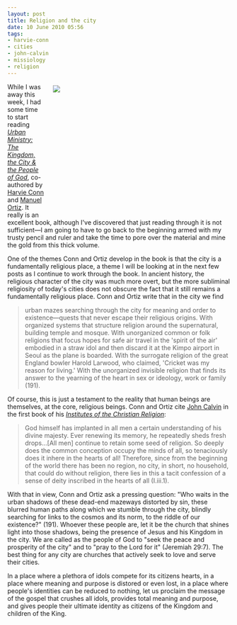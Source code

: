 ```yaml
---
layout: post
title: Religion and the city
date: 10 June 2010 05:56
tags:
- harvie-conn
- cities
- john-calvin
- missiology
- religion
---
```

<div style="float: right; margin: 5px 1px 0px 20px; width: 400px; height: 301px;"><img src="https://dl.dropboxusercontent.com/u/3897986/Jake%20Blog%20Images/skyscrapers.jpg" /></div>
<p>While I was away this week, I had some time to start reading <a href="http://www.amazon.com/Urban-Ministry-Kingdom-City-People/dp/0830838708/ref=sr_1_1/186-4071802-1702038?ie=UTF8&amp;s=books&amp;qid=1276198838&amp;sr=8-1"><em>Urban Ministry: The Kingdom, the City &amp; the People of God</em></a>, co-authored by <a href="http://connversation.wordpress.com/harvie-conn-the-man/">Harvie Conn</a> and <a href="http://www.wts.edu/faculty/profile.html?id=20">Manuel Ortiz</a>. It really is an excellent book, although I've discovered that just reading through it is not sufficient&mdash;I am going to have to go back to the beginning armed with my trusty pencil and ruler and take the time to pore over the material and mine the gold from this thick volume.</p>
<p>One of the themes Conn and Ortiz develop in the book is that the city is a fundamentally religious place, a theme I will be looking at in the next few posts as I continue to work through the book. In ancient history, the religious character of the city was much more overt, but the more subliminal religiosity of today's cities does not obscure the fact that it still remains a fundamentally religious place. Conn and Ortiz write that in the city we find</p>
<blockquote>
urban mazes searching through the city for meaning and order to existence&mdash;quests that never escape their religious origins. With organized systems that structure religion around the supernatural, building temple and mosque. With unorganized common or folk religions that focus hopes for safe air travel in the 'spirit of the air' embodied in a straw idol and then discard it at the Kimpo airport in Seoul as the plane is boarded. With the surrogate religion of the great England bowler Harold Larwood, who claimed, 'Cricket was my reason for living.' With the unorganized invisible religion that finds its answer to the yearning of the heart in sex or ideology, work or family (191).
</blockquote>
<p>Of course, this is just a testament to the reality that human beings are themselves, at the core, religious beings. Conn and Ortiz cite <a href="http://en.wikipedia.org/wiki/John_calvin">John Calvin</a> in the first book of his <a href="http://www.ccel.org/ccel/calvin/institutes.i.html"><em>Institutes of the Christian Religion</em></a>:</p>
<blockquote>
God himself has implanted in all men a certain understanding of his divine majesty. Ever renewing its memory, he repeatedly sheds fresh drops...[All men] continue to retain some seed of religion. So deeply does the common conception occupy the minds of all, so tenaciously does it inhere in the hearts of all! Therefore, since from the beginning of the world there has been no region, no city, in short, no household, that could do without religion, there lies in this a tacit confession of a sense of deity inscribed in the hearts of all (I.iii.1).
</blockquote>
<p>With that in view, Conn and Ortiz ask a pressing question: "Who waits in the urban shadows of these dead-end mazeways distorted by sin, these blurred human paths along which we stumble through the city, blindly searching for links to the cosmos and its norm, to the riddle of our existence?" (191). Whoever these people are, let it be the church that shines light into those shadows, being the presence of Jesus and his Kingdom in the city. We are called as the people of God to "seek the peace and prosperity of the city" and to "pray to the Lord for it" (Jeremiah 29:7). The best thing for any city are churches that actively seek to love and serve their cities.</p>

In a place where a plethora of idols compete for its citizens hearts, in a place where meaning and purpose is distored or even lost, in a place where people's identities can be reduced to nothing, let us proclaim the message of the gospel that crushes all idols, provides total meaning and purpose, and gives people their ultimate identity as citizens of the Kingdom and children of the King.

